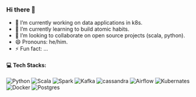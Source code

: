 ### Hi there 👋

- 🔭 I’m currently working on data applications in k8s.
- 🌱 I’m currently learning to build atomic habits.
- 👯 I’m looking to collaborate on open source projects (scala, python).
- 😄 Pronouns: he/him.
- ⚡ Fun fact: ...

<!--
**avikbesu/avikbesu** is a ✨ _special_ ✨ repository because its `README.md` (this file) appears on your GitHub profile.

Here are some ideas to get you started:

- 🔭 I’m currently working on ...
- 🌱 I’m currently learning ...
- 👯 I’m looking to collaborate on ...
- 🤔 I’m looking for help with ...
- 💬 Ask me about ...
- 📫 How to reach me: ...
- 😄 Pronouns: ...
- ⚡ Fun fact: ...
-->


#### 💻 Tech Stacks:
![Python](https://img.shields.io/badge/Python-3670A0?style=flat&logo=python&logoColor=ffdd54)
![Scala](https://img.shields.io/badge/Scala-DC322F?style=flat&logo=scala&logoColor=white)
![Spark](https://img.shields.io/badge/Apache_Spark-FFFFFF?style=flat&logo=apachespark&logoColor=#E35A16)
![Kafka](https://img.shields.io/badge/Apache_Kafka-231F20?style=flat&logo=apache-kafka&logoColor=white)
![cassandra](https://img.shields.io/badge/Cassandra-1287B1?style=flat&logo=apache%20cassandra&logoColor=white)
![Airflow](https://img.shields.io/badge/Airflow-00FFFF?style=flat&logo=Apache%20Airflow&logoColor=black)
![Kubernates](https://img.shields.io/badge/kubernetes-326ce5.svg?&style=flat&logo=kubernetes&logoColor=white)
![Docker](https://img.shields.io/badge/Docker-2CA5E0?style=flat&logo=docker&logoColor=white)
![Postgres](https://img.shields.io/badge/PostgreSQL-316192?style=flat&logo=postgresql&logoColor=white)

<!-- 

Proudly created with GPRM ( https://gprm.itsvg.in ) 

https://github.com/alexandresanlim/Badges4-README.md-Profile

-->